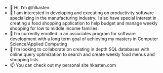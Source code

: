 - 👋 Hi, I’m @hlkasten
- 👀 I am interested in developing and executing on productivity software specializing in the manufacturing industry. I also have special interest in creating a food shopping application to help budget and manage weekly shopping for low to middle income families.
- 🌱 I’m currently enrolled in an associates program for software development with a long term goal of achieving my masters in Computer Science/Applied Computing
- 💞️ I’m looking to collaborate on creating in depth SQL databases with online query optimization to search and create weekly food menus and shopping lists.
- 📫 You can check out my personal site hkasten.com

<!---
hlkasten/hlkasten is a ✨ special ✨ repository because its `README.md` (this file) appears on your GitHub profile.
You can click the Preview link to take a look at your changes.
--->
